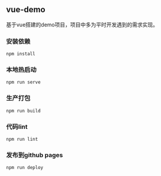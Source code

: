 ## vue-demo
基于vue搭建的demo项目，项目中多为平时开发遇到的需求实现。
### 安装依赖
```
npm install
```

### 本地热启动
```
npm run serve
```

### 生产打包
```
npm run build
```

### 代码lint
```
npm run lint
```

### 发布到github pages
```
npm run deploy
```

